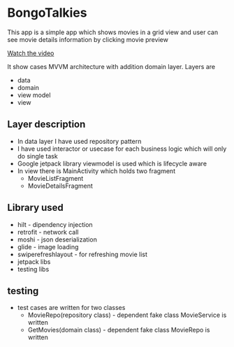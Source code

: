 # BongoTalkies

This app is a simple app which shows movies in a grid view and user can see movie details information by clicking movie preview

[Watch the video](https://drive.google.com/file/d/142Du_6qPI6BZXiIygtkUL_rtMSJtKGYY/view?usp=sharing)

It show cases MVVM architecture with addition domain layer. Layers are
 * data
 * domain
 * view model
 * view

## Layer description

* In data layer I have used repository pattern
* I have used interactor or usecase for each business logic which will only do single task
* Google jetpack library viewmodel is used which is lifecycle aware
* In view there is MainActivity which holds two fragment 
  - MovieListFragment
  - MovieDetailsFragment
  
 ## Library used 
 
 * hilt - dipendency injection
 * retrofit - network call
 * moshi - json deserialization
 * glide - image loading 
 * swiperefreshlayout - for refreshing movie list
 * jetpack libs
 * testing libs
 
 ## testing
  * test cases are written for two classes
    - MovieRepo(repository class) - dependent fake class MovieService is written
    - GetMovies(domain class) - dependent fake class MovieRepo is written
  
